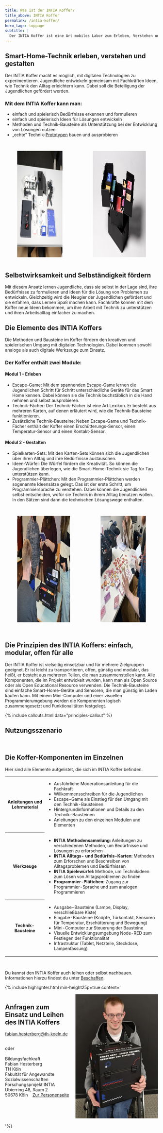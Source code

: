 ```yaml
---
title: Was ist der INTIA Koffer?
title_above: INTIA Koffer
permalink: /intia-koffer/
hero_tags: toppage
subtitle: |
  Der INTIA Koffer ist eine Art mobiles Labor zum Erleben, Verstehen und Gestalten von Smart-Home-Technologie. Er bietet einen ersten Zugang zur Welt der Technik. Der Laborkoffer enthält verschiedene Werkzeuge wie Methoden oder Technik-Bausteine, um Bedürfnisse im Alltag besser zu verstehen und Lösungen für Probleme zu entwickeln – und zu bauen!
---
```


## Smart-Home-Technik erleben, verstehen und gestalten

Der INTIA Koffer macht es möglich, mit digitalen Technologien zu experimentieren. Jugendliche entwickeln gemeinsam mit Fachkräften Ideen, wie Technik den Alltag erleichtern kann. Dabei soll die Beteiligung der Jugendlichen gefördert werden.

### Mit dem INTIA Koffer kann man:

- einfach und spielerisch Bedürfnisse erkennen und formulieren
- einfach und spielerisch Ideen für Lösungen entwickeln
- Methoden und Technik-Bausteine als Unterstützung bei der Entwicklung von Lösungen nutzen
- „echte“ Technik-[Prototypen](/wissen/woerterbuch/prototyp/) bauen und ausprobieren

<br>

<div class="columns is-centered is-desktop">
<div class="column is-offset-1">
<figure>
  <img src="/assets/img/intia-case/Escape_Game.jpg" alt="" style="height:350px;">
</figure>
</div>
<div class="column">
<figure>
  <img src="/assets/img/tools/building_blocks/koffer_4.jpg" alt="" style="height:350px;">
</figure>
</div>
</div>

## Selbstwirksamkeit und Selbständigkeit fördern

Mit diesem Ansatz lernen Jugendliche, dass sie selbst in der Lage sind, ihre Bedürfnisse zu formulieren und Ideen für die Lösung von Problemen zu entwickeln. Gleichzeitig wird die Neugier der Jugendlichen gefördert und sie erfahren, dass Lernen Spaß machen kann. Fachkräfte können mit dem Koffer neue Ideen bekommen, um ihre Arbeit mit Technik zu unterstützen und ihren Arbeitsalltag einfacher zu machen.

## Die Elemente des INTIA Koffers

Die Methoden und Bausteine im Koffer fördern den kreativen und spielerischen Umgang mit digitalen Technologien. Dabei kommen sowohl analoge als auch digitale Werkzeuge zum Einsatz.

### Der Koffer enthält zwei Module:

#### Modul 1 – Erleben

- Escape-Game: Mit dem spannenden Escape-Game lernen die Jugendlichen Schritt für Schritt unterschiedliche Geräte für das Smart Home kennen. Dabei können sie die Technik buchstäblich in die Hand nehmen und selbst ausprobieren.
- Technik-Fächer: Der Technik-Fächer ist eine Art Lexikon. Er besteht aus mehreren Karten, auf denen erläutert wird, wie die Technik-Bausteine funktionieren.
- Zusätzliche Technik-Bausteine: Neben Escape-Game und Technik-Fächer enthält der Koffer einen Erschütterungs-Sensor, einen Temperatur-Sensor und einen Kontakt-Sensor.

#### Modul 2 - Gestalten

- Spielkarten-Sets: Mit den Karten-Sets können sich die Jugendlichen über ihren Alltag und ihre Bedürfnisse austauschen.
- Ideen-Würfel: Die Würfel fördern die Kreativität. So können die Jugendlichen überlegen, wie die Smart-Home-Technik sie Tag für Tag unterstützen kann.
- Programmier-Plättchen: Mit den Programmier-Plättchen werden sogenannte Ideensätze gelegt. Das ist der erste Schritt, um Programmiersprache zu verstehen. Dabei können die Jugendlichen selbst entscheiden, wofür sie Technik in ihrem Alltag benutzen wollen. In den Sätzen sind dann die technischen Lösungswege enthalten.

<!--
<div class="columns is-centered is-desktop">
<div class="column is-offset-1">
<figure>
  <img src="/assets/img/intia-case/INTIA_KofferVisualisierung.svg" alt="" style="">
</figure>
</div>
</div>
-->

<br>

<div class="columns is-centered is-desktop">
<div class="column is-offset-1">
<figure>
  <img src="/assets/img/intia-case/intia-case-3.jpg" alt="" style="height:350px;">
</figure>
</div>
<div class="column">
<figure>
  <img src="/assets/img/intia-case/karten.jpg" alt="" style="height:350px;">
</figure>
</div>
</div>

<br>

## Die Prinzipien des INTIA Koffers: einfach, modular, offen für alle

Der INTIA Koffer ist vielseitig einsetzbar und für mehrere Zielgruppen geeignet. Er ist leicht zu transportieren, offen, günstig und modular, das heißt, er besteht aus mehreren Teilen, die man zusammenstellen kann. Alle Komponenten, die im Projekt entwickelt wurden, kann man als Open Source oder als Open Educational Resource verwenden. Die Technik-Bausteine sind einfache Smart-Home-Geräte und Sensoren, die man günstig im Laden kaufen kann. Mit einem Mini-Computer und einer visuellen Programmierumgebung werden die Komponenten logisch zusammengesetzt und Funktionalitäten festgelegt.

{% include callouts.html data="principles-callout" %}

## Nutzungsszenario

<figure>
  <img src="/assets/img/intia-case/INTIA_UseCase.svg" alt="" style="">
</figure>

## Die Koffer-Komponenten im Einzelnen

Hier sind alle Elemente aufgelistet, die sich im INTIA Koffer befinden.

<table class="tb">
    <tr>
       <th>Anleitungen und Lehrmaterial</th>
       <td>
          <ul>
          <li>Ausführliche Moderationsanleitung für die Fachkraft</li>
          <li>Willkommensschreiben für die Jugendlichen</li>
          <li>Escape-Game als Einstieg für den Umgang mit den Technik-Bausteinen</li>
          <li>Hintergrundinformationen und Details zu den Technik-Bausteinen</li>
          <li>Anleitungen zu den einzelnen Modulen und Elementen</li>
          </ul>
        </td>
    </tr>
    <tr>
        <th>Werkzeuge</th>
        <td>
          <ul>
          <li><strong>INTIA Methodensammlung:</strong> Anleitungen zu verschiedenen Methoden, um Bedürfnisse und Lösungen zu erforschen</li>
          <li><strong>INTIA Alltags- und Bedürfnis-Karten:</strong> Methoden zum Erforschen und Beschreiben von Alltagsproblemen und Bedürfnissen</li>
          <li><strong>INTIA Spielewürfel:</strong> Methode, um Technikideen zum Lösen von Alltagsproblemen zu finden</li>
          <li><strong>Programmier-Plättchen:</strong> Zugang zur Programmier-Sprache und zum analogen Programmieren</li>
          </ul>
        </td>
    </tr>
    <tr>
       <th>Technik-Bausteine</th>
       <td>
          <ul>
          <li>Ausgabe-Bausteine (Lampe, Display, verschließbare Kiste)</li>
          <li>Eingabe-Bausteine (Knöpfe, Türkontakt, Sensoren für Temperatur, Erschütterung und Bewegung)</li>
          <li>Mini-Computer zur Steuerung der Bausteine</li>
          <li>Visuelle Entwicklungsumgebung Node-RED zum Festlegen der Funktionalität</li>
          <li>Infrastruktur (Tablet, Netzteile, Steckdose, Lampenfassung)</li>
          </ul>
        </td>
    </tr>
</table>

<br>

Du kannst den INTIA Koffer auch leihen oder selbst nachbauen. Informationen hierzu findest du unter [Beschaffen](/intia-koffer/beschaffen/).

{% include highlighter.html min-height25p=true content='

<div class="columns">
<div class="column">

## Anfragen zum Einsatz und Leihen des INTIA Koffers

[fabian.hesterberg@th-koeln.de](mailto:fabian.hesterberg@th-koeln.de)

<br>
oder
<br>
<br>
Bildungsfachkraft
<br>
Fabian Hesterberg
<br>
TH Köln
<br>
Fakultät für Angewandte Sozialwissenschaften
<br>
Forschungsprojekt INTIA
<br>
Ubierring 48, Raum 2
<br>
50678 Köln
<a href="https://www.th-koeln.de/personen/fabian.hesterberg/" class="button is-rounded is-dark" style="float: right">
<span>Zur Personenseite</span>
<span class="icon is-small">
<i class="fas icon-external fa-xs invert"></i>
</span>
</a>
</div>
<div class="column">
<img style="height: auto;" src="/assets/img/uploads/fabian_hesterberg_small.jpg">
</div>
</div>

'%}
